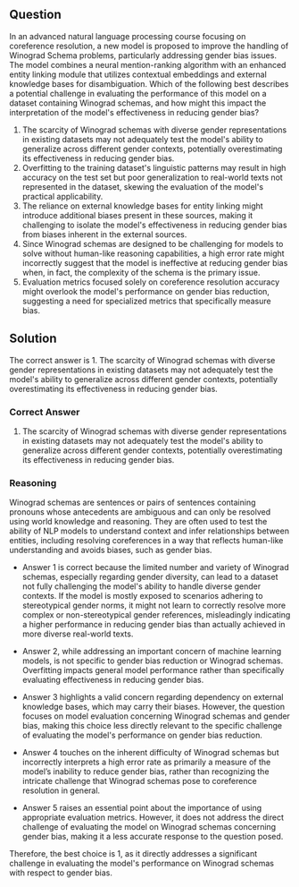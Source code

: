 ## Question
In an advanced natural language processing course focusing on coreference resolution, a new model is proposed to improve the handling of Winograd Schema problems, particularly addressing gender bias issues. The model combines a neural mention-ranking algorithm with an enhanced entity linking module that utilizes contextual embeddings and external knowledge bases for disambiguation. Which of the following best describes a potential challenge in evaluating the performance of this model on a dataset containing Winograd schemas, and how might this impact the interpretation of the model's effectiveness in reducing gender bias?

1. The scarcity of Winograd schemas with diverse gender representations in existing datasets may not adequately test the model's ability to generalize across different gender contexts, potentially overestimating its effectiveness in reducing gender bias.
2. Overfitting to the training dataset's linguistic patterns may result in high accuracy on the test set but poor generalization to real-world texts not represented in the dataset, skewing the evaluation of the model's practical applicability.
3. The reliance on external knowledge bases for entity linking might introduce additional biases present in these sources, making it challenging to isolate the model's effectiveness in reducing gender bias from biases inherent in the external sources.
4. Since Winograd schemas are designed to be challenging for models to solve without human-like reasoning capabilities, a high error rate might incorrectly suggest that the model is ineffective at reducing gender bias when, in fact, the complexity of the schema is the primary issue.
5. Evaluation metrics focused solely on coreference resolution accuracy might overlook the model's performance on gender bias reduction, suggesting a need for specialized metrics that specifically measure bias.

## Solution

The correct answer is 1. The scarcity of Winograd schemas with diverse gender representations in existing datasets may not adequately test the model's ability to generalize across different gender contexts, potentially overestimating its effectiveness in reducing gender bias.

### Correct Answer

1. The scarcity of Winograd schemas with diverse gender representations in existing datasets may not adequately test the model's ability to generalize across different gender contexts, potentially overestimating its effectiveness in reducing gender bias.

### Reasoning

Winograd schemas are sentences or pairs of sentences containing pronouns whose antecedents are ambiguous and can only be resolved using world knowledge and reasoning. They are often used to test the ability of NLP models to understand context and infer relationships between entities, including resolving coreferences in a way that reflects human-like understanding and avoids biases, such as gender bias.

- Answer 1 is correct because the limited number and variety of Winograd schemas, especially regarding gender diversity, can lead to a dataset not fully challenging the model's ability to handle diverse gender contexts. If the model is mostly exposed to scenarios adhering to stereotypical gender norms, it might not learn to correctly resolve more complex or non-stereotypical gender references, misleadingly indicating a higher performance in reducing gender bias than actually achieved in more diverse real-world texts.

- Answer 2, while addressing an important concern of machine learning models, is not specific to gender bias reduction or Winograd schemas. Overfitting impacts general model performance rather than specifically evaluating effectiveness in reducing gender bias.

- Answer 3 highlights a valid concern regarding dependency on external knowledge bases, which may carry their biases. However, the question focuses on model evaluation concerning Winograd schemas and gender bias, making this choice less directly relevant to the specific challenge of evaluating the model's performance on gender bias reduction.

- Answer 4 touches on the inherent difficulty of Winograd schemas but incorrectly interprets a high error rate as primarily a measure of the model’s inability to reduce gender bias, rather than recognizing the intricate challenge that Winograd schemas pose to coreference resolution in general.

- Answer 5 raises an essential point about the importance of using appropriate evaluation metrics. However, it does not address the direct challenge of evaluating the model on Winograd schemas concerning gender bias, making it a less accurate response to the question posed.

Therefore, the best choice is 1, as it directly addresses a significant challenge in evaluating the model's performance on Winograd schemas with respect to gender bias.